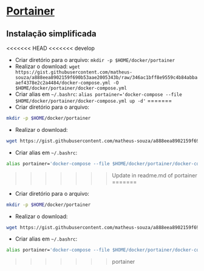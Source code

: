 # [Portainer](https://github.com/portainer/portainer) 
## Instalação simplificada
<<<<<<< HEAD
<<<<<<< develop
- Criar diretório para o arquivo: ```mkdir -p $HOME/docker/portainer```
- Realizar o download: ```wget https://gist.githubusercontent.com/matheus-souza/a888eea8902159f690b53aae2005343b/raw/346ac1bff8e9559c4b84abbaaef4378e2c2a4484/docker-compose.yml -O $HOME/docker/portainer/docker-compose.yml```
- Criar alias em ```~/.bashrc```:
```alias portainer='docker-compose --file $HOME/docker/portainer/docker-compose.yml up -d'```
=======
- Criar diretório para o arquivo:
```bash
mkdir -p $HOME/docker/portainer
```
- Realizar o download:
```bash
wget https://gist.githubusercontent.com/matheus-souza/a888eea8902159f690b53aae2005343b/raw/346ac1bff8e9559c4b84abbaaef4378e2c2a4484/docker-compose.yml -O $HOME/docker/portainer/docker-compose.yml
```
- Criar alias em ```~/.bashrc```:
```bash
alias portainer='docker-compose --file $HOME/docker/portainer/docker-compose.yml up -d'
```
>>>>>>> Update in readme.md of portainer
=======
- Criar diretório para o arquivo:
```bash
mkdir -p $HOME/docker/portainer
```
- Realizar o download:
```bash
wget https://gist.githubusercontent.com/matheus-souza/a888eea8902159f690b53aae2005343b/raw/346ac1bff8e9559c4b84abbaaef4378e2c2a4484/docker-compose.yml -O $HOME/docker/portainer/docker-compose.yml
```
- Criar alias em ```~/.bashrc```:
```bash
alias portainer='docker-compose --file $HOME/docker/portainer/docker-compose.yml up -d'
```
>>>>>>> portainer
